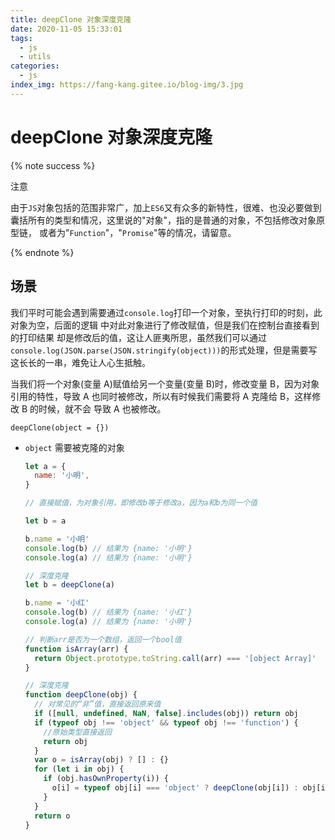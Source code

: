 ```yaml
---
title: deepClone 对象深度克隆
date: 2020-11-05 15:33:01
tags:
  - js
  - utils
categories:
  - js
index_img: https://fang-kang.gitee.io/blog-img/3.jpg
---
```


# deepClone 对象深度克隆

{% note success %}

注意

由于`JS`对象包括的范围非常广，加上`ES6`又有众多的新特性，很难、也没必要做到囊括所有的类型和情况，这里说的"对象"，指的是普通的对象，不包括修改对象原型链， 或者为"`Function`"，"`Promise`"等的情况，请留意。

{% endnote %}

<!-- more -->

## 场景

我们平时可能会遇到需要通过`console.log`打印一个对象，至执行打印的时刻，此对象为空，后面的逻辑
中对此对象进行了修改赋值，但是我们在控制台直接看到的打印结果 却是修改后的值，这让人匪夷所思，虽然我们可以通过
`console.log(JSON.parse(JSON.stringify(object)))`的形式处理，但是需要写这长长的一串，难免让人心生抵触。

当我们将一个对象(变量 A)赋值给另一个变量(变量 B)时，修改变量 B，因为对象引用的特性，导致 A 也同时被修改，所以有时候我们需要将 A 克隆给 B，这样修改 B 的时候，就不会 导致 A 也被修改。

`deepClone(object = {})`

- `object` <Object> 需要被克隆的对象

```javascript
let a = {
  name: '小明',
}

// 直接赋值，为对象引用，即修改b等于修改a，因为a和b为同一个值

let b = a

b.name = '小明'
console.log(b) // 结果为 {name: '小明'}
console.log(a) // 结果为 {name: '小明'}

// 深度克隆
let b = deepClone(a)

b.name = '小红'
console.log(b) // 结果为 {name: '小红'}
console.log(a) // 结果为 {name: '小明'}
```

```javascript
// 判断arr是否为一个数组，返回一个bool值
function isArray(arr) {
  return Object.prototype.toString.call(arr) === '[object Array]'
}

// 深度克隆
function deepClone(obj) {
  // 对常见的“非”值，直接返回原来值
  if ([null, undefined, NaN, false].includes(obj)) return obj
  if (typeof obj !== 'object' && typeof obj !== 'function') {
    //原始类型直接返回
    return obj
  }
  var o = isArray(obj) ? [] : {}
  for (let i in obj) {
    if (obj.hasOwnProperty(i)) {
      o[i] = typeof obj[i] === 'object' ? deepClone(obj[i]) : obj[i]
    }
  }
  return o
}
```
